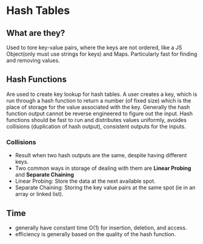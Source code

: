 # Hash Tables

## What are they?
Used to tore key-value pairs, where the keys are not ordered, like a JS Object(only must use strings for keys) and Maps.
Particularly fast for finding and removing values.

## Hash Functions
Are used to create key lookup for hash tables. A user creates a key, which is run through a hash function to return a number (of fixed size) which is the place of storage for the value associated with the key. Generally the hash function output cannot be reverse engineered to figure out the input.
Hash functions should be fast to run and distributes values uniformly, avoides collisions (duplication of hash output), consistent outputs for the inputs.

### Collisions
- Result when two hash outputs are the same, despite having different keys.
- Two common ways in storage of dealing with them are **Linear Probing** and **Separate Chaining**
- Linear Probing: Store the data at the next available spot.
- Separate Chaining: Storing the key value pairs at the same spot (ie in an array or linked list).

## Time
- generally have constant time O(1) for insertion, deletion, and access.
- efficiency is generally based on the quality of the hash function.